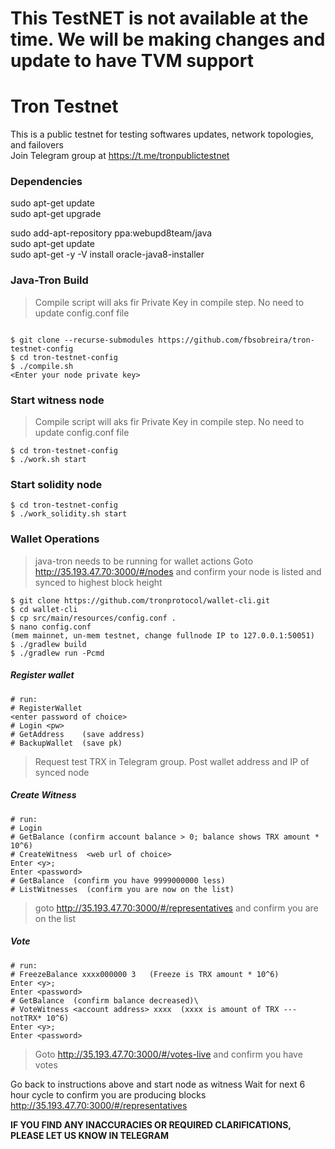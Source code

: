 # This TestNET is not available at the time. We will be making changes and update to have TVM support



# Tron Testnet 
This is a public testnet for testing softwares updates, network topologies, and failovers\
Join Telegram group at https://t.me/tronpublictestnet


### Dependencies
sudo apt-get update\
sudo apt-get upgrade

sudo add-apt-repository ppa:webupd8team/java\
sudo apt-get update\
sudo apt-get -y -V install oracle-java8-installer

### Java-Tron Build
> Compile script will aks fir Private Key in compile step. No need to update config.conf file

```console

$ git clone --recurse-submodules https://github.com/fbsobreira/tron-testnet-config  
$ cd tron-testnet-config  
$ ./compile.sh
<Enter your node private key>
```  

### Start witness node
> Compile script will aks fir Private Key in compile step. No need to update config.conf file

```console
$ cd tron-testnet-config
$ ./work.sh start
```  
  
### Start solidity node

```console
$ cd tron-testnet-config
$ ./work_solidity.sh start
```  

### Wallet Operations
> java-tron needs to be running for wallet actions
> Goto http://35.193.47.70:3000/#/nodes and confirm your node is listed and synced to highest block height

```console
$ git clone https://github.com/tronprotocol/wallet-cli.git
$ cd wallet-cli
$ cp src/main/resources/config.conf .
$ nano config.conf
(mem mainnet, un-mem testnet, change fullnode IP to 127.0.0.1:50051)
$ ./gradlew build
$ ./gradlew run -Pcmd
```  

##### Register wallet
```console
# run:
# RegisterWallet
<enter password of choice>
# Login <pw>
# GetAddress    (save address)
# BackupWallet  (save pk)
```  
> Request test TRX in Telegram group. Post wallet address and IP of synced node

##### Create Witness
```console
# run:
# Login
# GetBalance (confirm account balance > 0; balance shows TRX amount * 10^6)
# CreateWitness  <web url of choice>
Enter <y>; 
Enter <password>
# GetBalance  (confirm you have 9999000000 less)
# ListWitnesses  (confirm you are now on the list)
```  

> goto http://35.193.47.70:3000/#/representatives
> and confirm you are on the list

##### Vote
```console
# run:
# FreezeBalance xxxx000000 3   (Freeze is TRX amount * 10^6)
Enter <y>;
Enter <password>
# GetBalance  (confirm balance decreased)\
# VoteWitness <account address> xxxx  (xxxx is amount of TRX --- notTRX* 10^6)
Enter <y>;
Enter <password>
```  

> Goto http://35.193.47.70:3000/#/votes-live
> and confirm you have votes

Go back to instructions above and start node as witness
Wait for next 6 hour cycle to confirm you are producing blocks\
http://35.193.47.70:3000/#/representatives

**IF YOU FIND ANY INACCURACIES OR REQUIRED CLARIFICATIONS, PLEASE LET US KNOW IN TELEGRAM**
